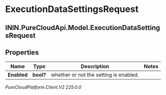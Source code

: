 # ExecutionDataSettingsRequest

## ININ.PureCloudApi.Model.ExecutionDataSettingsRequest

## Properties

|Name | Type | Description | Notes|
|------------ | ------------- | ------------- | -------------|
| **Enabled** | **bool?** | whether or not the setting is enabled. | |



_PureCloudPlatform.Client.V2 225.0.0_

